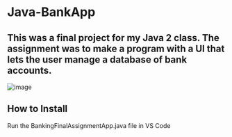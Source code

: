 # Java-BankApp

## This was a final project for my Java 2 class. The assignment was to make a program with a UI that lets the user manage a database of bank accounts. 

![image](https://github.com/user-attachments/assets/2ab5f5c5-6194-44bc-b237-fe0ea281760d)

## How to Install

Run the BankingFinalAssignmentApp.java file in VS Code
